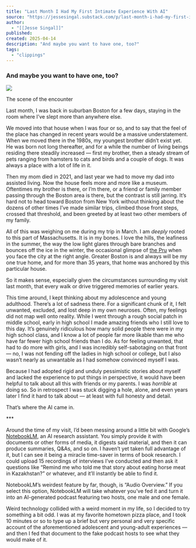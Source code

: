 ```yaml
---
title: "Last Month I Had My First Intimate Experience With AI"
source: "https://jessesingal.substack.com/p/last-month-i-had-my-first-intimate?publication_id=4833&post_id=161301641&isFreemail=true&r=7br8e&triedRedirect=true"
author:
  - "[[Jesse Singal]]"
published:
created: 2025-04-14
description: "And maybe you want to have one, too?"
tags:
  - "clippings"
---
```

### And maybe you want to have one, too?

![](https://substackcdn.com/image/fetch/w_1456,c_limit,f_auto,q_auto:good,fl_progressive:steep/https%3A%2F%2Fsubstack-post-media.s3.amazonaws.com%2Fpublic%2Fimages%2Faea51447-c8ee-45eb-93c0-95707efc5fb5_1257x947.jpeg)

The scene of the encounter

Last month, I was back in suburban Boston for a few days, staying in the room where I’ve slept more than anywhere else.

We moved into that house when I was four or so, and to say that the feel of the place has changed in recent years would be a massive understatement. When we moved there in the 1980s, my youngest brother didn’t exist yet. He was born not long thereafter, and for a while the number of living beings residing there steadily increased — first my brother, then a steady stream of pets ranging from hamsters to cats and birds and a couple of dogs. It was always a place with a lot of life in it.

Then my mom died in 2021, and last year we had to move my dad into assisted living. Now the house feels more and more like a museum. Oftentimes my brother is there, or I’m there, or a friend or family member passing through the Boston area is there, but the contrast is still jarring. It’s hard not to head toward Boston from New York without thinking about the dozens of other times I’ve made similar trips, climbed those front steps, crossed that threshold, and been greeted by at least two other members of my family.

All of this was weighing on me during my trip in March. I am *deeply* rooted to this part of Massachusetts. It is in my bones. I love the hills, the leafiness in the summer, the way the low light glares through bare branches and bounces off the ice in the winter, the occasional glimpse of [the Pru](https://en.wikipedia.org/wiki/Prudential_Center) when you face the city at the right angle. Greater Boston is and always will be my one true home, and for more than 35 years, that home was anchored by this particular house.

So it makes sense, especially given the circumstances surrounding my visit last month, that every walk or drive triggered memories of earlier years.

This time around, I kept thinking about my adolescence and young adulthood. There’s a lot of sadness there. For a significant chunk of it, I felt unwanted, excluded, and lost deep in my own neuroses. Often, my feelings did not map well onto reality. While I went through a rough social patch in middle school, early in high school I made amazing friends who I still love to this day. It’s genuinely ridiculous how many solid people there were in my high school class, and I know a lot of people far more likable than me who have far fewer high school friends than I do. As for feeling unwanted, that had to do more with girls, and I was incredibly self-sabotaging on that front — no, I was not fending off the ladies in high school or college, but I also wasn’t nearly as unwantable as I had somehow convinced myself I was.

Because I had adopted rigid and unduly pessimistic stories about myself and lacked the experience to put things in perspective, it would have been helpful to talk about all this with friends or my parents. I was *horrible* at doing so. So in retrospect I was stuck digging a hole, alone, and even years later I find it hard to talk about — at least with full honesty and detail.

That’s where the AI came in.

\*\*\*

Around the time of my visit, I’d been messing around a little bit with Google’s [NotebookLM](https://notebooklm.google.com/), an AI research assistant. You simply provide it with documents or other forms of media, it digests said material, and then it can produce summaries, Q&As, and so on. I haven’t yet taken full advantage of it, but I can see it being a miracle time-saver in terms of book research. I could upload 15 recordings of interviews I’ve conducted and then ask it questions like “Remind me who told me that story about eating horse meat in Kazakhstan?” or whatever, and it’ll instantly be able to find it.

NotebookLM’s weirdest feature by far, though, is “Audio Overview.” If you select this option, NotebookLM will take whatever you’ve fed it and turn it into an AI-generated podcast featuring two hosts, one male and one female.

Weird technology collided with a weird moment in my life, so I decided to try something a bit odd. I was at my favorite hometown pizza place, and I took 10 minutes or so to type up a brief but very personal and very specific account of the aforementioned adolescent and young-adult experiences — and then I fed that document to the fake podcast hosts to see what they would make of it.